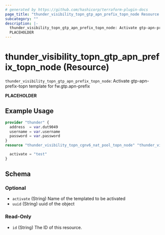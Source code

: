 ```yaml
---
# generated by https://github.com/hashicorp/terraform-plugin-docs
page_title: "thunder_visibility_topn_gtp_apn_prefix_topn_node Resource - terraform-provider-thunder"
subcategory: ""
description: |-
  thunder_visibility_topn_gtp_apn_prefix_topn_node: Activate gtp-apn-prefix-topn template for fw.gtp.apn-prefix
  PLACEHOLDER
---
```


# thunder_visibility_topn_gtp_apn_prefix_topn_node (Resource)

`thunder_visibility_topn_gtp_apn_prefix_topn_node`: Activate gtp-apn-prefix-topn template for fw.gtp.apn-prefix

__PLACEHOLDER__

## Example Usage

```terraform
provider "thunder" {
  address  = var.dut9049
  username = var.username
  password = var.password
}
resource "thunder_visibility_topn_cgnv6_nat_pool_topn_node" "thunder_visibility_topn_cgnv6_nat_pool_topn_node" {

  activate = "test"
}
```

<!-- schema generated by tfplugindocs -->
## Schema

### Optional

- `activate` (String) Name of the templated to be activated
- `uuid` (String) uuid of the object

### Read-Only

- `id` (String) The ID of this resource.


